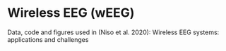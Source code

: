 # Wireless EEG (wEEG)

Data, code and figures used in (Niso et al. 2020): Wireless EEG systems: applications and challenges


